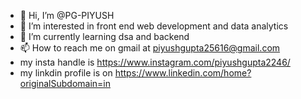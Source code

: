 - 👋 Hi, I’m @PG-PIYUSH
- 👀 I’m interested in front end web development and data analytics
- 🌱 I’m currently learning dsa and backend
- 📫 How to reach me on gmail at piyushgupta25616@gmail.com
- my insta handle is https://www.instagram.com/piyushgupta2246/
- my linkdin profile is on https://www.linkedin.com/home?originalSubdomain=in






<!---
PG-PIYUSH/PG-PIYUSH is a ✨ special ✨ repository because its `README.md` (this file) appears on your GitHub profile.
You can click the Preview link to take a look at your changes.
--->
